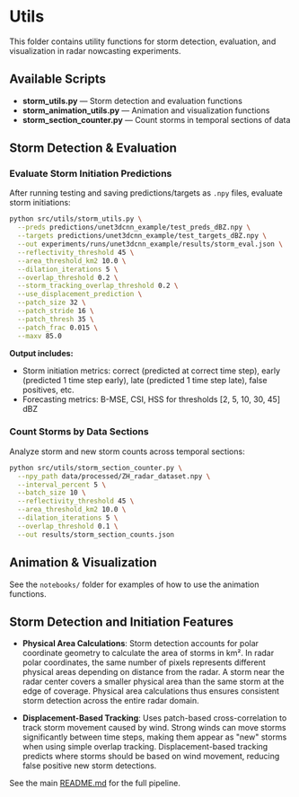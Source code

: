 # Utils

This folder contains utility functions for storm detection, evaluation, and visualization in radar nowcasting experiments.

## Available Scripts

- **storm_utils.py** — Storm detection and evaluation functions
- **storm_animation_utils.py** — Animation and visualization functions  
- **storm_section_counter.py** — Count storms in temporal sections of data

## Storm Detection & Evaluation

### Evaluate Storm Initiation Predictions

After running testing and saving predictions/targets as `.npy` files, evaluate storm initiations:

```bash
python src/utils/storm_utils.py \
  --preds predictions/unet3dcnn_example/test_preds_dBZ.npy \
  --targets predictions/unet3dcnn_example/test_targets_dBZ.npy \
  --out experiments/runs/unet3dcnn_example/results/storm_eval.json \
  --reflectivity_threshold 45 \
  --area_threshold_km2 10.0 \
  --dilation_iterations 5 \
  --overlap_threshold 0.2 \
  --storm_tracking_overlap_threshold 0.2 \
  --use_displacement_prediction \
  --patch_size 32 \
  --patch_stride 16 \
  --patch_thresh 35 \
  --patch_frac 0.015 \
  --maxv 85.0
```

**Output includes:**
- Storm initiation metrics: correct (predicted at correct time step), early (predicted 1 time step early), late (predicted 1 time step late), false positives, etc.
- Forecasting metrics: B-MSE, CSI, HSS for thresholds [2, 5, 10, 30, 45] dBZ

### Count Storms by Data Sections

Analyze storm and new storm counts across temporal sections:

```bash
python src/utils/storm_section_counter.py \
  --npy_path data/processed/ZH_radar_dataset.npy \
  --interval_percent 5 \
  --batch_size 10 \
  --reflectivity_threshold 45 \
  --area_threshold_km2 10.0 \
  --dilation_iterations 5 \
  --overlap_threshold 0.1 \
  --out results/storm_section_counts.json
```

## Animation & Visualization

See the `notebooks/` folder for examples of how to use the animation functions.

## Storm Detection and Initiation Features

- **Physical Area Calculations**: Storm detection accounts for polar coordinate geometry to calculate the area of storms in km². In radar polar coordinates, the same number of pixels represents different physical areas depending on distance from the radar. A storm near the radar center covers a smaller physical area than the same storm at the edge of coverage. Physical area calculations thus ensures consistent storm detection across the entire radar domain.

- **Displacement-Based Tracking**: Uses patch-based cross-correlation to track storm movement caused by wind. Strong winds can move storms significantly between time steps, making them appear as "new" storms when using simple overlap tracking. Displacement-based tracking predicts where storms should be based on wind movement, reducing false positive new storm detections.

See the main [README.md](../../README.md) for the full pipeline.
